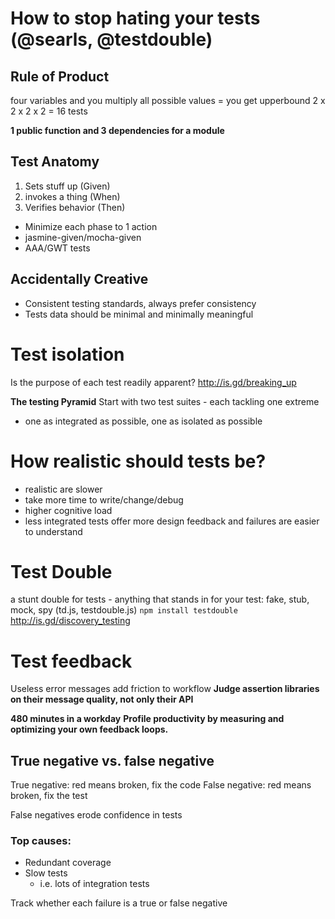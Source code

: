 # How to stop hating your tests (@searls, @testdouble)

## Rule of Product
four variables and you multiply all possible values = you get upperbound
2 x 2 x 2 x 2 = 16 tests

**1 public function and 3 dependencies for a module**

## Test Anatomy
1. Sets stuff up (Given)
2. invokes a thing (When)
3. Verifies behavior (Then)

- Minimize each phase to 1 action
- jasmine-given/mocha-given
- AAA/GWT tests

## Accidentally Creative
- Consistent testing standards, always prefer consistency
- Tests data should be minimal and minimally meaningful


# Test isolation
Is the purpose of each test readily apparent?
http://is.gd/breaking_up

**The testing Pyramid**
Start with two test suites - each tackling one extreme
- one as integrated as possible, one as isolated as possible

# How realistic should tests be?
- realistic are slower
- take more time to write/change/debug
- higher cognitive load
- less integrated tests offer more design feedback and failures are easier to understand

# Test Double
a stunt double for tests - anything that stands in for your test: fake, stub, mock, spy (td.js, testdouble.js)
`npm install testdouble`
http://is.gd/discovery_testing

# Test feedback
Useless error messages add friction to workflow
**Judge assertion libraries on their message quality, not only their API**



**480 minutes in a workday**
**Profile productivity by measuring and optimizing your own feedback loops.**


## True negative vs. false negative
True negative: red means broken, fix the code
False negative: red means broken, fix the test

False negatives erode confidence in tests

### Top causes:
- Redundant coverage
- Slow tests
    - i.e. lots of integration tests

Track whether each failure is a true or false negative
